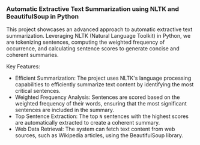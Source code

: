 ### Automatic Extractive Text Summarization using NLTK and BeautifulSoup in Python

This project showcases an advanced approach to automatic extractive text summarization. Leveraging NLTK (Natural Language Toolkit) in Python, we are tokenizing sentences, computing the weighted frequency of occurrence, and calculating sentence scores to generate concise and coherent summaries.

Key Features:

- Efficient Summarization: The project uses NLTK's language processing capabilities to efficiently summarize text content by identifying the most critical sentences.
- Weighted Frequency Analysis: Sentences are scored based on the weighted frequency of their words, ensuring that the most significant sentences are included in the summary.
- Top Sentence Extraction: The top `N` sentences with the highest scores are automatically extracted to create a coherent summary.
- Web Data Retrieval: The system can fetch text content from web sources, such as Wikipedia articles, using the BeautifulSoup library.
